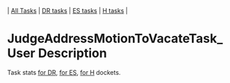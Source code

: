 | [All Tasks](../alltasks.md) | [DR tasks](../docs-DR/tasklist.md) | [ES tasks](../docs-ES/tasklist.md) | [H tasks](../docs-H/tasklist.md) |
# JudgeAddressMotionToVacateTask_User Description

Task stats [for DR](../docs-DR/JudgeAddressMotionToVacateTask_User.md), [for ES](../docs-ES/JudgeAddressMotionToVacateTask_User.md), [for H](../docs-H/JudgeAddressMotionToVacateTask_User.md) dockets.

